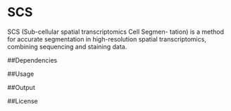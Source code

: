 # SCS
SCS (Sub-cellular spatial transcriptomics Cell Segmen- tation) is a method for accurate segmentation in high-resolution spatial transcriptomics, combining sequencing and staining data.

##Dependencies

##Usage

##Output

##License
